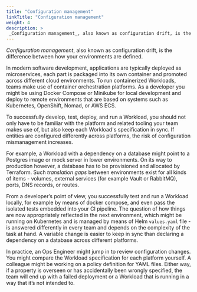 ```yaml
---
title: "Configuration management"
linkTitle: "Configuration management"
weight: 4
description: >
 _Configuration management_, also known as configuration drift, is the difference between how your environments are defined.
---
```


_Configuration management_, also known as configuration drift, is the difference between how your environments are defined.

In modern software development, applications are typically deployed as microservices, each part is packaged into its own container and promoted across different cloud environments. To run containerized Workloads, teams make use of container orchestration platforms. As a developer you might be using Docker Compose or Minikube for local development and deploy to remote environments that are based on systems such as Kubernetes, OpenShift, Nomad, or AWS ECS.

To successfully develop, test, deploy, and run a Workload, you should not only have to be familiar with the platform and related tooling your team makes use of, but also keep each Workload's specification in sync. If entities are configured differently across platforms, the risk of configuration mismanagement increases.

For example, a Workload with a dependency on a database might point to a Postgres image or mock server in lower environments. On its way to production however, a database has to be provisioned and allocated by Terraform. Such _translation gaps_ between environments exist for all kinds of items - volumes, external services (for example Vault or RabbitMQ), ports, DNS records, or routes.

From a developer’s point of view, you successfully test and run a Workload locally, for example by means of docker compose, and even pass the isolated tests embedded into your CI pipeline. The question of how things are now appropriately reflected in the next environment, which might be running on Kubernetes and is managed by means of Helm `values.yaml` file - is answered differently in every team and depends on the complexity of the task at hand. A variable change is easier to keep in sync than declaring a dependency on a database across different platforms.

In practice, an Ops Engineer might jump in to review configuration changes. You might compare the Workload specification for each platform yourself. A colleague might be working on a policy definition for YAML files. Either way, if a property is overseen or has accidentally been wrongly specified, the team will end up with a failed deployment or a Workload that is running in a way that it’s not intended to.
